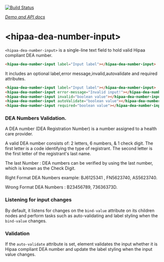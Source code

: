 [![Build Status](https://travis-ci.org/biztek/hipaa-dea-number-input.svg?branch=master)](https://travis-ci.org/biztek/hipaa-dea-number-input)

_[Demo and API docs](https://rajkumarajce.github.io/hipaa-dea-number-input/components/hipaa-dea-number-input)_

# \<hipaa-dea-number-input\>

`<hipaa-dea-number-input>` is a single-line text field to hold valid Hipaa compliant DEA number.

```html
<hipaa-dea-number-input label="Input label"></hipaa-dea-number-input>
```

It includes an optional label,error message,invalid,autovalidate and required attributes.

```html
<hipaa-dea-number-input label="Input label"></hipaa-dea-number-input>
<hipaa-dea-number-input error-message="Invalid input!"></hipaa-dea-number-input>
<hipaa-dea-number-input invalid="boolean value"></hipaa-dea-number-input>
<hipaa-dea-number-input autoValidate="boolean value"></hipaa-dea-number-input>
<hipaa-dea-number-input required="boolean value"></hipaa-dea-number-input>
```
### DEA Numbers Validation.
A DEA number (DEA Registration Number) is a number assigned to a health care provider.

A valid DEA number consists of: 2 letters, 6 numbers, & 1 check digit.
The first letter is a code identifying the type of registrant.
The second letter is the first letter of the registrant's last name.

The last Number : DEA numbers can be verified by using the last number, which is known as the Check Digit.

Right Format DEA Numbers example: BJ6125341 , FN5623740, AS5623740.

Wrong Format DEA Numbers : B23456789, 73636373D.

### Listening for input changes

By default, it listens for changes on the `bind-value` attribute on its children nodes and perform
tasks such as auto-validating and label styling when the `bind-value` changes.

### Validation

If the `auto-validate` attribute is set, element validates the input whether it is Hipaa compliant DEA number and update
the label styling when the input value changes.

